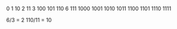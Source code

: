 

0
1
10       2
11       3
100
101
110      6
111
1000
1001
1010
1011
1100
1101
1110
1111


6/3 = 2
110/11 = 10

